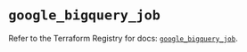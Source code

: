 # `google_bigquery_job`

Refer to the Terraform Registry for docs: [`google_bigquery_job`](https://registry.terraform.io/providers/hashicorp/google/6.24.0/docs/resources/bigquery_job).
